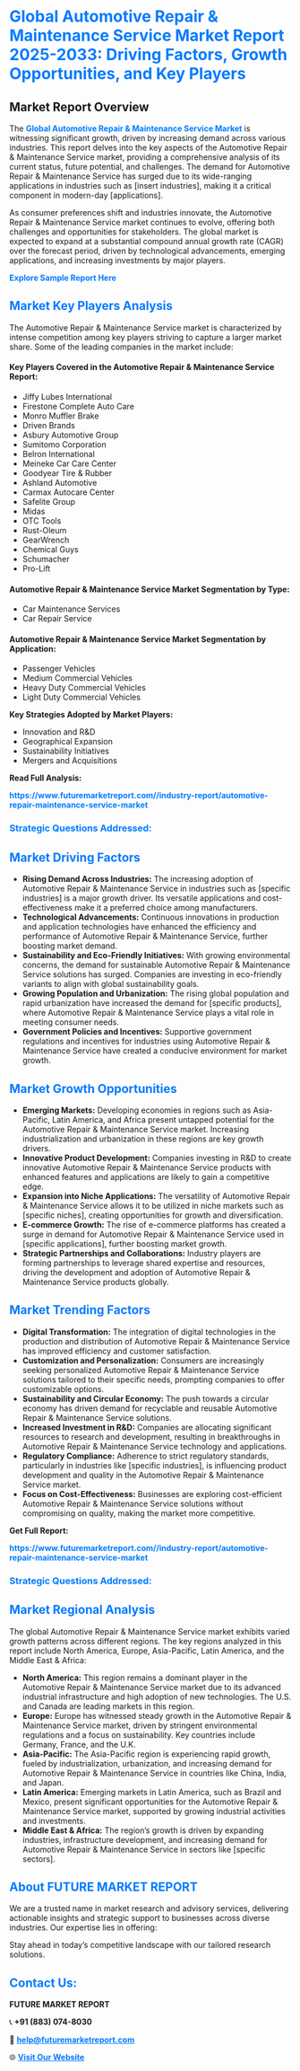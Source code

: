 <h1 style="color: #007BFF;">Global Automotive Repair & Maintenance Service Market Report 2025-2033: Driving Factors, Growth Opportunities, and Key Players</h1>

<section id="overview">
<h2>Market Report Overview</h2>
<p>The <a href="https://www.futuremarketreport.com//industry-report/automotive-repair-maintenance-service-market" style="color: #007BFF; text-decoration: none;"><strong>Global Automotive Repair & Maintenance Service Market</strong></a> is witnessing significant growth, driven by increasing demand across various industries. This report delves into the key aspects of the Automotive Repair & Maintenance Service market, providing a comprehensive analysis of its current status, future potential, and challenges. The demand for Automotive Repair & Maintenance Service has surged due to its wide-ranging applications in industries such as [insert industries], making it a critical component in modern-day [applications].</p>
<p>As consumer preferences shift and industries innovate, the Automotive Repair & Maintenance Service market continues to evolve, offering both challenges and opportunities for stakeholders. The global market is expected to expand at a substantial compound annual growth rate (CAGR) over the forecast period, driven by technological advancements, emerging applications, and increasing investments by major players.</p>
</section>

<section id="overview">
<p><a href="https://www.futuremarketreport.com//request-sample/reportId=60491" style="color: #007BFF; text-decoration: none;"><strong>Explore Sample Report Here</strong></a></p>
</section>

<section id="key-players">
<h2 style="color: #007BFF;">Market Key Players Analysis</h2>
<p>The Automotive Repair & Maintenance Service market is characterized by intense competition among key players striving to capture a larger market share. Some of the leading companies in the market include:</p>
<h4>Key Players Covered in the Automotive Repair & Maintenance Service Report:</h4>
<ul><li>Jiffy Lubes International</li><li>Firestone Complete Auto Care</li><li>Monro Muffler Brake</li><li>Driven Brands</li><li>Asbury Automotive Group</li><li>Sumitomo Corporation</li><li>Belron International</li><li>Meineke Car Care Center</li><li>Goodyear Tire &amp; Rubber</li><li>Ashland Automotive</li><li>Carmax Autocare Center</li><li>Safelite Group</li><li>Midas</li><li>OTC Tools</li><li>Rust-Oleum</li><li>GearWrench</li><li>Chemical Guys</li><li>Schumacher</li><li>Pro-Lift</li></ul>
<h4>Automotive Repair & Maintenance Service Market Segmentation by Type:</h4>
<ul><li>Car Maintenance Services</li><li>Car Repair Service</li></ul>

<h4>Automotive Repair & Maintenance Service Market Segmentation by Application:</h4>
<ul><li>Passenger Vehicles</li><li>Medium Commercial Vehicles</li><li>Heavy Duty Commercial Vehicles</li><li>Light Duty Commercial Vehicles</li></ul>
<p><strong>Key Strategies Adopted by Market Players:</strong></p>
<ul>
<li>Innovation and R&D</li>
<li>Geographical Expansion</li>
<li>Sustainability Initiatives</li>
<li>Mergers and Acquisitions</li>
</ul>
</section>

<section>
<p><strong>Read Full Analysis: </strong></p><a href="https://www.futuremarketreport.com//industry-report/automotive-repair-maintenance-service-market" style="color: #007BFF; text-decoration: none;"><strong>https://www.futuremarketreport.com//industry-report/automotive-repair-maintenance-service-market</strong></a>
<h3 style="color: #007BFF;">Strategic Questions Addressed:</h3>
</section>

<section id="driving-factors">
<h2 style="color: #007BFF;">Market Driving Factors</h2>
<ul>
<li><strong>Rising Demand Across Industries:</strong> The increasing adoption of Automotive Repair & Maintenance Service in industries such as [specific industries] is a major growth driver. Its versatile applications and cost-effectiveness make it a preferred choice among manufacturers.</li>
<li><strong>Technological Advancements:</strong> Continuous innovations in production and application technologies have enhanced the efficiency and performance of Automotive Repair & Maintenance Service, further boosting market demand.</li>
<li><strong>Sustainability and Eco-Friendly Initiatives:</strong> With growing environmental concerns, the demand for sustainable Automotive Repair & Maintenance Service solutions has surged. Companies are investing in eco-friendly variants to align with global sustainability goals.</li>
<li><strong>Growing Population and Urbanization:</strong> The rising global population and rapid urbanization have increased the demand for [specific products], where Automotive Repair & Maintenance Service plays a vital role in meeting consumer needs.</li>
<li><strong>Government Policies and Incentives:</strong> Supportive government regulations and incentives for industries using Automotive Repair & Maintenance Service have created a conducive environment for market growth.</li>
</ul>
</section>

<section id="growth-opportunities">
<h2 style="color: #007BFF;">Market Growth Opportunities</h2>
<ul>
<li><strong>Emerging Markets:</strong> Developing economies in regions such as Asia-Pacific, Latin America, and Africa present untapped potential for the Automotive Repair & Maintenance Service market. Increasing industrialization and urbanization in these regions are key growth drivers.</li>
<li><strong>Innovative Product Development:</strong> Companies investing in R&D to create innovative Automotive Repair & Maintenance Service products with enhanced features and applications are likely to gain a competitive edge.</li>
<li><strong>Expansion into Niche Applications:</strong> The versatility of Automotive Repair & Maintenance Service allows it to be utilized in niche markets such as [specific niches], creating opportunities for growth and diversification.</li>
<li><strong>E-commerce Growth:</strong> The rise of e-commerce platforms has created a surge in demand for Automotive Repair & Maintenance Service used in [specific applications], further boosting market growth.</li>
<li><strong>Strategic Partnerships and Collaborations:</strong> Industry players are forming partnerships to leverage shared expertise and resources, driving the development and adoption of Automotive Repair & Maintenance Service products globally.</li>
</ul>
</section>

<section id="trending-factors">
<h2 style="color: #007BFF;">Market Trending Factors</h2>
<ul>
<li><strong>Digital Transformation:</strong> The integration of digital technologies in the production and distribution of Automotive Repair & Maintenance Service has improved efficiency and customer satisfaction.</li>
<li><strong>Customization and Personalization:</strong> Consumers are increasingly seeking personalized Automotive Repair & Maintenance Service solutions tailored to their specific needs, prompting companies to offer customizable options.</li>
<li><strong>Sustainability and Circular Economy:</strong> The push towards a circular economy has driven demand for recyclable and reusable Automotive Repair & Maintenance Service solutions.</li>
<li><strong>Increased Investment in R&D:</strong> Companies are allocating significant resources to research and development, resulting in breakthroughs in Automotive Repair & Maintenance Service technology and applications.</li>
<li><strong>Regulatory Compliance:</strong> Adherence to strict regulatory standards, particularly in industries like [specific industries], is influencing product development and quality in the Automotive Repair & Maintenance Service market.</li>
<li><strong>Focus on Cost-Effectiveness:</strong> Businesses are exploring cost-efficient Automotive Repair & Maintenance Service solutions without compromising on quality, making the market more competitive.</li>
</ul>
</section>

<section>
<p><strong>Get Full Report: </strong></p><a href="https://www.futuremarketreport.com//industry-report/automotive-repair-maintenance-service-market" style="color: #007BFF; text-decoration: none;"><strong>https://www.futuremarketreport.com//industry-report/automotive-repair-maintenance-service-market</strong></a>
<h3 style="color: #007BFF;">Strategic Questions Addressed:</h3>
</section>


<section id="regional-analysis">
<h2 style="color: #007BFF;">Market Regional Analysis</h2>
<p>The global Automotive Repair & Maintenance Service market exhibits varied growth patterns across different regions. The key regions analyzed in this report include North America, Europe, Asia-Pacific, Latin America, and the Middle East & Africa:</p>
<ul>
<li><strong>North America:</strong> This region remains a dominant player in the Automotive Repair & Maintenance Service market due to its advanced industrial infrastructure and high adoption of new technologies. The U.S. and Canada are leading markets in this region.</li>
<li><strong>Europe:</strong> Europe has witnessed steady growth in the Automotive Repair & Maintenance Service market, driven by stringent environmental regulations and a focus on sustainability. Key countries include Germany, France, and the U.K.</li>
<li><strong>Asia-Pacific:</strong> The Asia-Pacific region is experiencing rapid growth, fueled by industrialization, urbanization, and increasing demand for Automotive Repair & Maintenance Service in countries like China, India, and Japan.</li>
<li><strong>Latin America:</strong> Emerging markets in Latin America, such as Brazil and Mexico, present significant opportunities for the Automotive Repair & Maintenance Service market, supported by growing industrial activities and investments.</li>
<li><strong>Middle East & Africa:</strong> The region’s growth is driven by expanding industries, infrastructure development, and increasing demand for Automotive Repair & Maintenance Service in sectors like [specific sectors].</li>
</ul>
</section>

<footer>
<h2 style="color: #007BFF;">About FUTURE MARKET REPORT</h2>
<p>We are a trusted name in market research and advisory services, delivering actionable insights and strategic support to businesses across diverse industries. Our expertise lies in offering:</p>

<p>Stay ahead in today’s competitive landscape with our tailored research solutions.</p>

<h2 style="color: #007BFF;">Contact Us:</h2>
<p><strong>FUTURE MARKET REPORT</strong></p>
<p>📞 <strong>+91 (883) 074-8030</strong></p>
<p>📧 <strong><a href="mailto:help@futuremarketreport.com" style="color: #007BFF;">help@futuremarketreport.com</a></strong></p>
<p>🌐 <strong><a href="https://www.futuremarketreport.com/" style="color: #007BFF;">Visit Our Website</a></strong></p>
</footer>